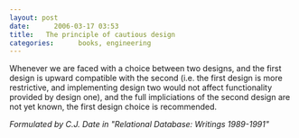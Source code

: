 ```yaml
---
layout: post
date:      2006-03-17 03:53
title:   The principle of cautious design
categories:      books, engineering
---
```


Whenever we are faced with a choice between two designs, and the first
design is upward compatible with the second (i.e. the first design is more
restrictive, and implementing design two would not affect functionality
provided by design one), and the full impliciations of the second design are
not yet known, the first design choice is recommended.

*Formulated by C.J. Date in "Relational Database: Writings 1989-1991"*

